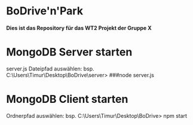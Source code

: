 # BoDrive'n'Park

#### Dies ist das Repository für das WT2 Projekt der Gruppe X



# MongoDB Server starten 
server.js Dateipfad auswählen: bsp.  C:\Users\Timur\Desktop\BoDrive\server> ###node server.js


# MongoDB Client starten 
Ordnerpfad auswählen: bsp. C:\Users\Timur\Desktop\BoDrive> npm start
